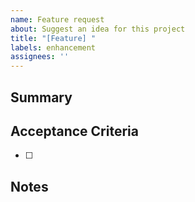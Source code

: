 ```yaml
---
name: Feature request
about: Suggest an idea for this project
title: "[Feature] "
labels: enhancement
assignees: ''
---
```


## Summary

## Acceptance Criteria
- [ ] 

## Notes

